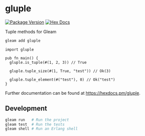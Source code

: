# gluple

[![Package Version](https://img.shields.io/hexpm/v/gluple)](https://hex.pm/packages/gluple)
[![Hex Docs](https://img.shields.io/badge/hex-docs-ffaff3)](https://hexdocs.pm/gluple/)

Tuple methods for Gleam

```sh
gleam add gluple
```

```gleam
import gluple

pub fn main() {
  gluple.is_tuple(#(1, 2, 3)) // True

  gluple.tuple_size(#(1, True, "test")) // Ok(3)

  gluple.tuple_element(#("test"), 0) // Ok("test")
}
```

Further documentation can be found at <https://hexdocs.pm/gluple>.

## Development

```sh
gleam run   # Run the project
gleam test  # Run the tests
gleam shell # Run an Erlang shell
```
